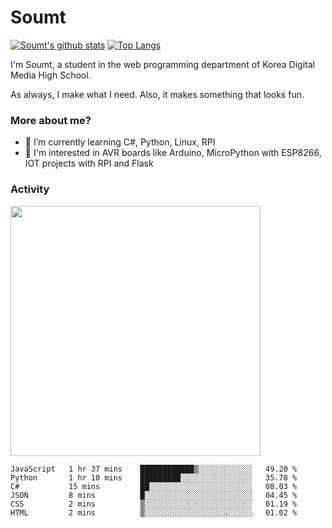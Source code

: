 # Soumt
[![Soumt's github stats](https://github-readme-stats.vercel.app/api?username=soumt-r)](https://github.com/anuraghazra/github-readme-stats)
[![Top Langs](https://github-readme-stats.vercel.app/api/top-langs/?username=soumt-r&layout=compact)](https://github.com/anuraghazra/github-readme-stats)

I'm Soumt, a student in the web programming department of Korea Digital Media High School.

As always, I make what I need. Also, it makes something that looks fun.

### More about me?
- 🌱 I’m currently learning C#, Python, Linux, RPI
- :pushpin: I'm interested in AVR boards like Arduino, MicroPython with ESP8266, IOT projects with RPI and Flask


### Activity
<img height="400" img src="https://wakatime.com/share/@soumt_r/0e4d0df5-374b-4c75-8ddb-57d54d739f69.svg"></img>

<!--START_SECTION:waka-->

```text
JavaScript   1 hr 37 mins    ████████████▒░░░░░░░░░░░░   49.20 %
Python       1 hr 10 mins    █████████░░░░░░░░░░░░░░░░   35.78 %
C#           15 mins         ██░░░░░░░░░░░░░░░░░░░░░░░   08.03 %
JSON         8 mins          █░░░░░░░░░░░░░░░░░░░░░░░░   04.45 %
CSS          2 mins          ▒░░░░░░░░░░░░░░░░░░░░░░░░   01.19 %
HTML         2 mins          ▒░░░░░░░░░░░░░░░░░░░░░░░░   01.02 %
```

<!--END_SECTION:waka-->

